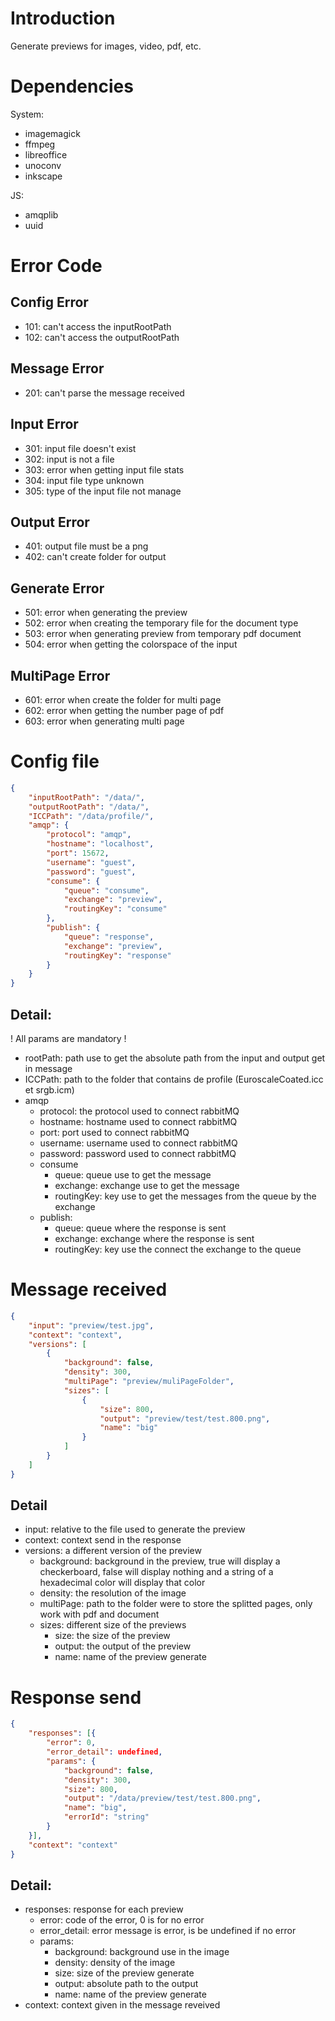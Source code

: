 # Introduction

Generate previews for images, video, pdf, etc.

# Dependencies

System:
- imagemagick
- ffmpeg
- libreoffice
- unoconv
- inkscape

JS:
- amqplib
- uuid

# Error Code

## Config Error
- 101: can't access the inputRootPath
- 102: can't access the outputRootPath

## Message Error
- 201: can't parse the message received

## Input Error
- 301: input file doesn't exist
- 302: input is not a file
- 303: error when getting input file stats
- 304: input file type unknown
- 305: type of the input file not manage

## Output Error
- 401: output file must be a png
- 402: can't create folder for output

## Generate Error
- 501: error when generating the preview
- 502: error when creating the temporary file for the document type
- 503: error when generating preview from temporary pdf document
- 504: error when getting the colorspace of the input

## MultiPage Error
- 601: error when create the folder for multi page
- 602: error when getting the number page of pdf
- 603: error when generating multi page

# Config file

```JSON
{
    "inputRootPath": "/data/",
    "outputRootPath": "/data/",
    "ICCPath": "/data/profile/",
    "amqp": {
        "protocol": "amqp",
        "hostname": "localhost",
        "port": 15672,
        "username": "guest",
        "password": "guest",
        "consume": {
            "queue": "consume",
            "exchange": "preview",
            "routingKey": "consume"
        },
        "publish": {
            "queue": "response",
            "exchange": "preview",
            "routingKey": "response"
        }
    }
}
```

## Detail:

! All params are mandatory !

- rootPath: path use to get the absolute path from the input and output get in message
- ICCPath: path to the folder that contains de profile (EuroscaleCoated.icc et srgb.icm)
- amqp
    - protocol: the protocol used to connect rabbitMQ
    - hostname: hostname used to connect rabbitMQ
    - port: port used to connect rabbitMQ
    - username: username used to connect rabbitMQ
    - password: password used to connect rabbitMQ
    - consume
        - queue: queue use to get the message
        - exchange: exchange use to get the message
        - routingKey: key use to get the messages from the queue by the exchange
    - publish:
        - queue: queue where the response is sent
        - exchange: exchange where the response is sent
        - routingKey: key use the connect the exchange to the queue


# Message received

```JSON
{
    "input": "preview/test.jpg",
    "context": "context",
    "versions": [
        {
            "background": false,
            "density": 300,
            "multiPage": "preview/muliPageFolder",
            "sizes": [
                {
                    "size": 800,
                    "output": "preview/test/test.800.png",
                    "name": "big"
                }
            ]
        }
    ]
}
```

## Detail

- input: relative to the file used to generate the preview
- context: context send in the response
- versions: a different version of the preview
    - background: background in the preview, true will display a checkerboard, false will display nothing and a string of a hexadecimal color will display that color
    - density: the resolution of the image
    - multiPage: path to the folder were to store the splitted pages, only work with pdf and document
    - sizes: different size of the previews
        - size: the size of the preview
        - output: the output of the preview
        - name: name of the preview generate

# Response send

```JSON
{
    "responses": [{
        "error": 0,
        "error_detail": undefined,
        "params": {
            "background": false,
            "density": 300,
            "size": 800,
            "output": "/data/preview/test/test.800.png",
            "name": "big",
            "errorId": "string"
        }
    }],
    "context": "context"
}
```

## Detail:
- responses: response for each preview
    - error: code of the error, 0 is for no error
    - error_detail: error message is error, is be undefined if no error
    - params:
        - background: background use in the image
        - density: density of the image
        - size: size of the preview generate
        - output: absolute path to the output
        - name: name of the preview generate
- context: context given in the message reveived